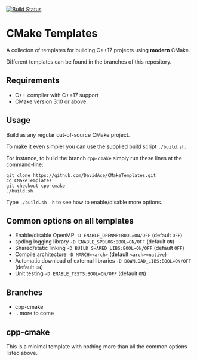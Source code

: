 [![Build Status](https://travis-ci.org/DavidAce/CMakeTemplates.svg?branch=cpp-cmake)](https://travis-ci.org/DavidAce/CMakeTemplates)
# CMake Templates
A collecion of templates for building C++17 projects using **modern** CMake. 

Different templates can be found in the branches of this repository.

## Requirements
- C++ compiler with C++17 support
- CMake version 3.10 or above.

## Usage
Build as any regular out-of-source CMake project.

To make it even simpler you can use the supplied build script `./build.sh`.

For instance, to build the branch `cpp-cmake` simply run these lines at the command-line:

    git clone https://github.com/DavidAce/CMakeTemplates.git
    cd CMakeTemplates
    git checkout cpp-cmake
    ./build.sh

Type `./build.sh -h` to see how to enable/disable more options.


## Common options on all templates
- Enable/disable OpenMP `-D ENABLE_OPENMP:BOOL=ON/OFF`     (default `OFF`)
- spdlog logging library `-D ENABLE_SPDLOG:BOOL=ON/OFF`    (default `ON`)
- Shared/static linking `-D BUILD_SHARED_LIBS:BOOL=ON/OFF` (default `OFF`)
- Compile architecture `-D MARCH=<arch>`  (default `<arch>=native`)
- Automatic download of external libraries `-D DOWNLOAD_LIBS:BOOL=ON/OFF` (default `ON`)
- Unit testing `-D ENABLE_TESTS:BOOL=ON/OFF` (default `ON`)

## Branches
- cpp-cmake
- ...more to come


## cpp-cmake
This is a minimal template with nothing more than all the common options listed above.

